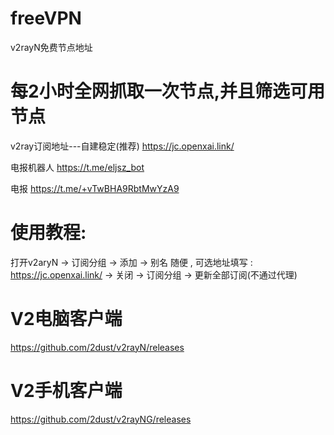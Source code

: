 # freeVPN

v2rayN免费节点地址

# 每2小时全网抓取一次节点,并且筛选可用节点

v2ray订阅地址---自建稳定(推荐) https://jc.openxai.link/

电报机器人 https://t.me/eljsz_bot

电报 https://t.me/+vTwBHA9RbtMwYzA9

# 使用教程:

打开v2aryN -> 订阅分组 -> 添加 -> 别名 随便 , 可选地址填写 : https://jc.openxai.link/ -> 关闭  -> 订阅分组 -> 更新全部订阅(不通过代理)

# V2电脑客户端

https://github.com/2dust/v2rayN/releases

# V2手机客户端

https://github.com/2dust/v2rayNG/releases

